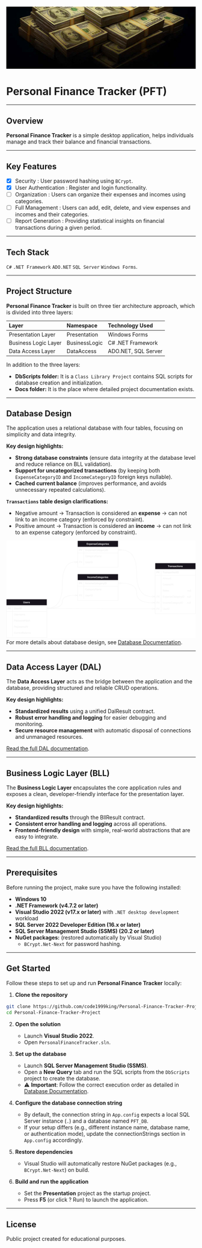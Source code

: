 ![Readme Cover Photo](Docs/General%20Doc%20Images/ReadMeCover.jpg)
# Personal Finance Tracker (PFT)

---

## Overview
**Personal Finance Tracker** is a simple desktop application, 
helps individuals manage and track their balance and financial transactions.

---

## Key Features
- [x] Security : User password hashing using `BCrypt`.
- [x] User Authentication : Register and login functionality.
- [ ] Organization : Users can organize their expenses and incomes using categories.
- [ ] Full Management : Users can add, edit, delete, and view expenses and incomes and their categories.
- [ ] Report Generation : Providing statistical insights on financial transactions during a given period.

---

## Tech Stack
`C#`	`.NET Framework`	`ADO.NET`	`SQL Server`	`Windows Forms`.

---

## Project Structure
**Personal Finance Tracker** is built on three tier architecture approach, which is divided into three layers:  

| Layer                     |   Namespace      | Technology Used |
| :---------                |  :-------------  | :------------- |
| Presentation Layer        | Presentation     | Windows Forms   |
| Business Logic Layer      | BusinessLogic    | C# .NET Framework |
| Data Access Layer         | DataAccess       | ADO.NET, SQL Server |

In addition to the three layers:
* **DbScripts folder:** It is a `Class Library Project` contains SQL scripts for database creation and initialization.
* **Docs folder:** It is the place where detailed project documentation exists.


---

## Database Design
The application uses a relational database with four tables, focusing on simplicity and data integrity.

**Key design highlights:**
* **Strong database constraints** (ensure data integrity at the database level and reduce reliance on BLL validation).
* **Support for uncategorized transactions** (by keeping both `ExpenseCategoryID` and `IncomeCategoryID` foreign keys nullable).
* **Cached current balance** (improves performance, and avoids unnecessary repeated calculations).

**`Transactions` table design clarifications:**
* Negative amount -> Transaction is considered an **expense** -> can not link to an income category (enforced by constraint).
* Positive amount -> Transaction is considered an **income** -> can not link to an expense category (enforced by constraint).

![Database ERD Diagram](Docs/Database%20Design/ERD.drawio.svg)
For more details about database design, see [Database Documentation](Docs/Database%20Design/Database%20Documentation.md).

---

## Data Access Layer (DAL)
The **Data Access Layer** acts as the bridge between the application and the database, providing structured and reliable CRUD operations.

**Key design highlights:**
* **Standardized results** using a unified DalResult contract.
* **Robust error handling and logging** for easier debugging and monitoring.
* **Secure resource management** with automatic disposal of connections and unmanaged resources.

[Read the full DAL documentation](Docs/DAL%20Design/DAL%20Documentation.md).

---

## Business Logic Layer (BLL)
The **Business Logic Layer** encapsulates the core application rules and exposes a clean, developer-friendly interface for the presentation layer.

**Key design highlights:**
* **Standardized results** through the BllResult contract.
* **Consistent error handling and logging** across all operations.
* **Frontend-friendly design** with simple, real-world abstractions that are easy to integrate.

[Read the full BLL documentation](Docs/BLL%20Design/BLL%20Documentation.md).

---

## Prerequisites
Before running the project, make sure you have the following installed:
- **Windows 10**
- **.NET Framework (v4.7.2 or later)**
- **Visual Studio 2022 (v17.x or later)** with `.NET desktop development` workload
- **SQL Server 2022 Developer Edition (16.x or later)**
- **SQL Server Management Studio (SSMS) (20.2 or later)**
- **NuGet packages:** (restored automatically by Visual Studio)
  - `BCrypt.Net-Next` for password hashing.

---

## Get Started
Follow these steps to set up and run **Personal Finance Tracker** locally:

1. **Clone the repository**
```bash
git clone https://github.com/code1999king/Personal-Finance-Tracker-Project.git
cd Personal-Finance-Tracker-Project
```
2. **Open the solution**
	* Launch **Visual Studio 2022**.
	* Open `PersonalFinanceTracker.sln`.

3. **Set up the database**
	* Launch **SQL Server Management Studio (SSMS)**.
	* Open a **New Query** tab and run the SQL scripts from the `DbScripts` project to create the database.
	* :warning: **Important**: Follow the correct execution order as detailed in [Database Documentation](Docs/Database%20Design/Database%20Documentation.md##scripts-execution-order).
4. **Configure the database connection string**
	* By default, the connection string in `App.config` expects a local SQL Server instance (`.`) and a database named `PFT_DB`.
	* If your setup differs (e.g., different instance name, database name, or authentication mode), update the connectionStrings section in `App.config` accordingly.
5. **Restore dependencies**
	* Visual Studio will automatically restore NuGet packages (e.g., `BCrypt.Net-Next`) on build.
6. **Build and run the application**
	* Set the **Presentation** project as the startup project.
	* Press **F5** (or click ? Run) to launch the application.

---

## License
Public project created for educational purposes.
